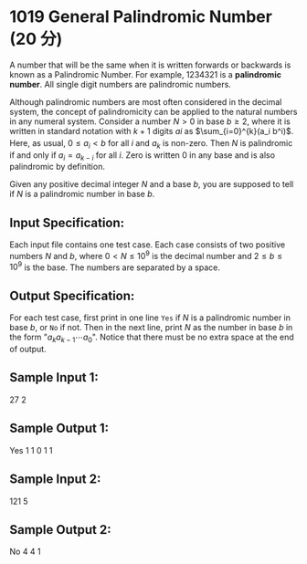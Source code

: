 # 1019 General Palindromic Number (20 分)

A number that will be the same when it is written forwards or backwards is known as a Palindromic Number. For example, 1234321 is a **palindromic number**. All single digit numbers are palindromic numbers.

Although palindromic numbers are most often considered in the decimal system, the concept of palindromicity can be applied to the natural numbers in any numeral system. Consider a number $N > 0$ in base $b ≥ 2$, where it is written in standard notation with $k + 1$ digits $a_​i$ as $\sum_{i=0}^{k}(a_i b^i)$. Here, as usual, $0 ≤ a_i < b$ for all $i$ and $a_k$ is non-zero. Then $N$ is palindromic if and only if $a_i = a_{k - i}$ for all $i$. Zero is written 0 in any base and is also palindromic by definition.

Given any positive decimal integer $N$ and a base $b$, you are supposed to tell if $N$ is a palindromic number in base $b$.

## Input Specification:
Each input file contains one test case. Each case consists of two positive numbers $N$ and $b$, where $0 < N ≤ 10^9$ is the decimal number and $2 ≤ b ≤ 10^9$ is the base. The numbers are separated by a space.

## Output Specification:
For each test case, first print in one line `Yes` if $N$ is a palindromic number in base $b$, or `No` if not. Then in the next line, print $N$ as the number in base $b$ in the form "$a_k a_{k-1} \cdots a_0$". Notice that there must be no extra space at the end of output.

## Sample Input 1:
27 2

## Sample Output 1:
Yes
1 1 0 1 1

## Sample Input 2:
121 5

## Sample Output 2:
No
4 4 1
